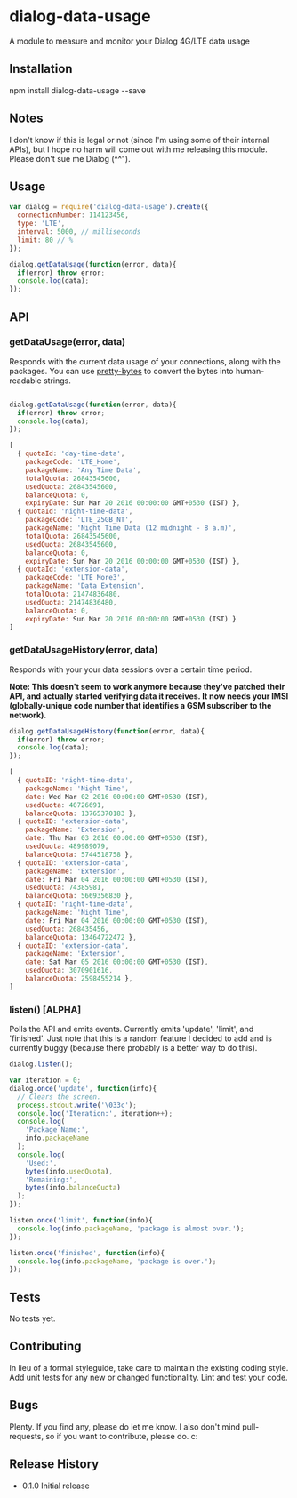 # dialog-data-usage
A module to measure and monitor your Dialog 4G/LTE data usage

## Installation
  npm install dialog-data-usage --save

## Notes
I don't know if this is legal or not (since I'm using some of their internal APIs), but I hope no harm will come out with me releasing this module. Please don't sue me Dialog (^^").

## Usage

```js
var dialog = require('dialog-data-usage').create({
  connectionNumber: 114123456,
  type: 'LTE',
  interval: 5000, // milliseconds
  limit: 80 // %
});

dialog.getDataUsage(function(error, data){
  if(error) throw error;
  console.log(data);
});
```

## API
### getDataUsage(error, data)
Responds with the current data usage of your connections, along with the packages. You can use [pretty-bytes](https://www.npmjs.com/package/pretty-bytes) to convert the bytes into human-readable strings.

```js

dialog.getDataUsage(function(error, data){
  if(error) throw error;
  console.log(data);
});

[
  { quotaId: 'day-time-data',
    packageCode: 'LTE_Home',
    packageName: 'Any Time Data',
    totalQuota: 26843545600,
    usedQuota: 26843545600,
    balanceQuota: 0,
    expiryDate: Sun Mar 20 2016 00:00:00 GMT+0530 (IST) },
  { quotaId: 'night-time-data',
    packageCode: 'LTE_25GB_NT',
    packageName: 'Night Time Data (12 midnight - 8 a.m)',
    totalQuota: 26843545600,
    usedQuota: 26843545600,
    balanceQuota: 0,
    expiryDate: Sun Mar 20 2016 00:00:00 GMT+0530 (IST) },
  { quotaId: 'extension-data',
    packageCode: 'LTE_More3',
    packageName: 'Data Extension',
    totalQuota: 21474836480,
    usedQuota: 21474836480,
    balanceQuota: 0,
    expiryDate: Sun Mar 20 2016 00:00:00 GMT+0530 (IST) }
]
```

### getDataUsageHistory(error, data)
Responds with your your data sessions over a certain time period.

__Note: This doesn't seem to work anymore because they've patched their API, and
actually started verifying data it receives. It now needs your IMSI (globally-unique code number that identifies a GSM subscriber to the network).__

```js
dialog.getDataUsageHistory(function(error, data){
  if(error) throw error;
  console.log(data);
});

[
  { quotaID: 'night-time-data',
    packageName: 'Night Time',
    date: Wed Mar 02 2016 00:00:00 GMT+0530 (IST),
    usedQuota: 40726691,
    balanceQuota: 13765370183 },
  { quotaID: 'extension-data',
    packageName: 'Extension',
    date: Thu Mar 03 2016 00:00:00 GMT+0530 (IST),
    usedQuota: 489989079,
    balanceQuota: 5744518758 },
  { quotaID: 'extension-data',
    packageName: 'Extension',
    date: Fri Mar 04 2016 00:00:00 GMT+0530 (IST),
    usedQuota: 74385981,
    balanceQuota: 5669356830 },
  { quotaID: 'night-time-data',
    packageName: 'Night Time',
    date: Fri Mar 04 2016 00:00:00 GMT+0530 (IST),
    usedQuota: 268435456,
    balanceQuota: 13464722472 },
  { quotaID: 'extension-data',
    packageName: 'Extension',
    date: Sat Mar 05 2016 00:00:00 GMT+0530 (IST),
    usedQuota: 3070901616,
    balanceQuota: 2598455214 },
]
```

### listen() [ALPHA]
Polls the API and emits events. Currently emits 'update', 'limit', and 'finished'. Just note that this is a random feature I decided to add and is currently buggy (because there probably is a better way to do this).

```js
dialog.listen();

var iteration = 0;
dialog.once('update', function(info){
  // Clears the screen.
  process.stdout.write('\033c');
  console.log('Iteration:', iteration++);
  console.log(
    'Package Name:',
    info.packageName
  );
  console.log(
    'Used:',
    bytes(info.usedQuota),
    'Remaining:',
    bytes(info.balanceQuota)
  );
});

listen.once('limit', function(info){
  console.log(info.packageName, 'package is almost over.');
});

listen.once('finished', function(info){
  console.log(info.packageName, 'package is over.');
});

```

## Tests
  No tests yet.

## Contributing
In lieu of a formal styleguide, take care to maintain the existing coding style. Add unit tests for any new or changed functionality. Lint and test your code.

## Bugs
Plenty. If you find any, please do let me know. I also don't mind pull-requests, so if you want to contribute, please do. c:

## Release History
- 0.1.0 Initial release
